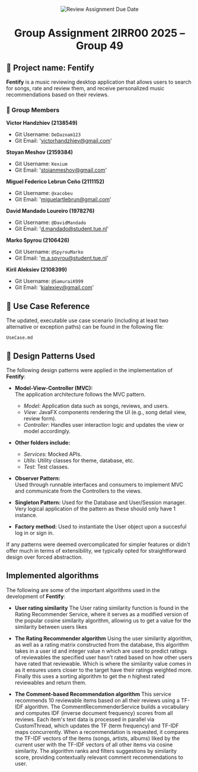 <p align="center">
  <img src="https://classroom.github.com/assets/deadline-readme-button-22041afd0340ce965d47ae6ef1cefeee28c7c493a6346c4f15d667ab976d596c.svg" alt="Review Assignment Due Date">
</p>

<h1 align="center">Group Assignment 2IRR00 2025 – Group 49</h1>

## 🎵 Project name: Fentify

**Fentify** is a music reviewing desktop application that allows users to search for songs, rate and review them, and receive personalized music recommendations based on their reviews.

### 👥 Group Members

**Victor Handzhiev (2138549)**  
  - Git Username: `DeDaznam123`
  - Git Email: 'victorhandzhiev@gmail.com'

**Stoyan Meshov (2159384)**  
  - Git Username: `Kexium`  
  - Git Email: 'stoianmeshov@gmail.com'

**Miguel Federico Lebrun Ceño (2111152)**  
  - Git Username: `@xacobeu`  
  - Git Email: 'miguelartlebrun@gmail.com'

**David Mandado Loureiro (1978276)**
  - Git Username: `@DavidMandado`  
  - Git Email: 'd.mandado@student.tue.nl'

**Marko Spyrou (2106426)**  
  - Git Username: `@SpyrouMarko`  
  - Git Email: 'm.a.spyrou@student.tue.nl'

**Kiril Aleksiev (2108399)**  
  - Git Username: `@SamuraiK999`  
  - Git Email: 'kialexiev@gmail.com'

## 📄 Use Case Reference

The updated, executable use case scenario (including at least two alternative or exception paths) can be found in the following file:

`UseCase.md`

## 🧩 Design Patterns Used

The following design patterns were applied in the implementation of **Fentify**:

- **Model-View-Controller (MVC):**  
  The application architecture follows the MVC pattern.  
  - *Model:* Application data such as songs, reviews, and users.  
  - *View:* JavaFX components rendering the UI (e.g., song detail view, review form).  
  - *Controller:* Handles user interaction logic and updates the view or model accordingly.
 
- **Other folders include:**
  - *Services:* Mocked APIs.
  - *Utils:* Utility classes for theme, database, etc.
  - *Test:* Test classes.

- **Observer Pattern:**  
  Used through runnable interfaces and consumers to implement MVC and communicate from the Controllers to the views.

- **Singleton Pattern:**
  Used for the Database and User/Session manager. Very logical application of the pattern as these should only have 1 instance.

- **Factory method:**
  Used to instantiate the User object upon a succesful log in or sign in.

If any patterns were deemed overcomplicated for simpler features or didn't offer much in terms of extensibility, we typically opted for straightforward design over forced abstraction.

## Implemented algorithms

The following are some of the important algorithms used in the development of **Fentify**:

- **User rating similarity**
  The User rating similarity function is found in the Rating Recommender Service, where it serves as a modified version
  of the popular cosine similarity algorithm, allowing us to get a value for the similarity between users likes

- **The Rating Recommender algorithm**
  Using the user similarity algorithm, as well as a rating matrix constructed from the database, this algorithm takes in a user id and integer value n
  which are used to predict ratings of reviewables the specified user hasn't rated based on how other users have rated that reviewable. Which is where the similarity
  value comes in as it ensures users closer to the target have their ratings weighted more. Finally this uses a sorting algorithm to get the n highest rated reviewables
  and return them.

- **The Comment-based Recommendation algorithm**
  This service recommends 10 reviewable items based on all their reviews using a TF-IDF algorithm. The CommentRecommenderService builds a vocabulary and computes IDF (inverse document frequency) scores from all reviews. Each item's text data is processed in parallel via CustomThread, which updates the TF (term frequency) and TF-IDF maps concurrently.  When a recommendation is requested, it compares the TF-IDF vectors of the items (songs, artists, albums) liked by the current user with the TF-IDF vectors of all other items via cosine similarity. The algorithm ranks and filters suggestions by similarity score, providing contextually relevant comment recommendations to user.
